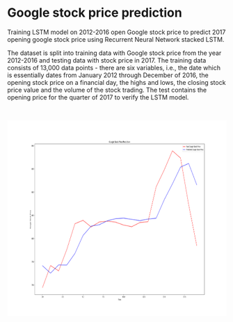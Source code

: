 # Google stock price prediction
Training LSTM model on 2012-2016 open Google stock price to predict 2017 opening google stock price using Recurrent Neural Network stacked LSTM. 

The dataset is split into training data with Google stock price from the year 2012-2016 and testing data with stock price in 2017. The training data consists of 13,000 data points - there are six variables, i.e., the date which is essentially dates from January 2012 through December of 2016, the opening stock price on a financial day, the highs and lows, the closing stock price value and the volume of the stock trading. The test contains the opening price for the quarter of 2017 to verify the LSTM model. 


<br>
<p align="center">
<img src = "results/rnn_20timesteps_1lstmlayers.png" width = "700" height = "450">
 </p>
<br>
